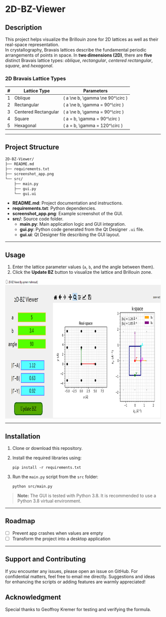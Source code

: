 # 2D-BZ-Viewer

## Description

This project helps visualize the Brillouin zone for 2D lattices as well as their real-space representation.  
In crystallography, Bravais lattices describe the fundamental periodic arrangements of points in space. In **two dimensions (2D)**, there are **five** distinct Bravais lattice types: *oblique*, *rectangular*, *centered rectangular*, *square*, and *hexagonal*.

### 2D Bravais Lattice Types

| # | Lattice Type         | Parameters                                 |
|---|---------------------|--------------------------------------------|
| 1 | Oblique             | \( a \ne b, \gamma \ne 90^\circ \)         |
| 2 | Rectangular         | \( a \ne b, \gamma = 90^\circ \)           |
| 3 | Centered Rectangular| \( a \ne b, \gamma = 90^\circ \)           |
| 4 | Square              | \( a = b, \gamma = 90^\circ \)             |
| 5 | Hexagonal           | \( a = b, \gamma = 120^\circ \)            |

---

## Project Structure

```
2D-BZ-Viewer/
├── README.md
├── requirements.txt
├── screenshot_app.png
└── src/
    ├── main.py
    ├── gui.py
    └── gui.ui
```

- **README.md**: Project documentation and instructions.
- **requirements.txt**: Python dependencies.
- **screenshot_app.png**: Example screenshot of the GUI.
- **src/**: Source code folder.
  - **main.py**: Main application logic and GUI integration.
  - **gui.py**: Python code generated from the Qt Designer `.ui` file.
  - **gui.ui**: Qt Designer file describing the GUI layout.

---

## Usage

1. Enter the lattice parameter values (`a`, `b`, and the angle between them).
2. Click the **Update BZ** button to visualize the lattice and Brillouin zone.

<img src="screenshot_app.png" alt="GUI Screenshot" width="700" height="450" style="display: block; margin: auto;"/>

---

## Installation

1. Clone or download this repository.
2. Install the required libraries using:

   ```console
   pip install -r requirements.txt
   ```

3. Run the `main.py` script from the `src` folder:

   ```console
   python src/main.py
   ```

> **Note:** The GUI is tested with Python 3.8. It is recommended to use a Python 3.8 virtual environment.

---

## Roadmap

- [ ] Prevent app crashes when values are empty
- [ ] Transform the project into a desktop application

---

## Support and Contributing
If you encounter any issues, please open an issue on GitHub. For confidential matters, feel free to email me directly. Suggestions and ideas for enhancing the scripts or adding features are warmly appreciated!  

## Acknowledgment

Special thanks to Geoffroy Kremer for testing and verifying the formula.




